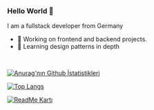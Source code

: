 ### Hello World 👋
I am a fullstack developer from Germany
- 🔭 Working on frontend and backend projects.
- 🌱 Learning design patterns in depth
<br>

[![Anurag'nın Github İstatistikleri](https://github-readme-stats.vercel.app/api?username=BasakKurtLab)](https://github.com/anuraghazra/github-readme-stats)

[![Top Langs](https://github-readme-stats.vercel.app/api/top-langs/?username=BasakKurtLab)](https://github.com/anuraghazra/github-readme-stats)

[![ReadMe Kartı](https://github-readme-stats.vercel.app/api/pin/?username=BasakKurtLab&repo=github-readme-stats)](https://github.com/BasakKurtLab/github-readme-stats)




